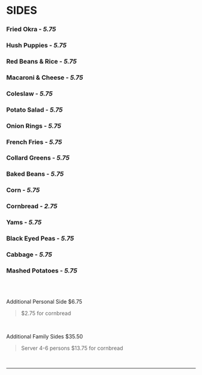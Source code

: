 # SIDES

### Fried Okra - *5.75*
### Hush Puppies - *5.75*
### Red Beans & Rice - *5.75*
### Macaroni & Cheese - *5.75* <Badge text="Saturdays Only" type="error"/> 
### Coleslaw - *5.75*
### Potato Salad - *5.75*
### Onion Rings - *5.75*
### French Fries - *5.75*
### Collard Greens - *5.75*
### Baked Beans - *5.75*
### Corn - *5.75* <Badge text="Saturdays Only" type="error"/> 
### Cornbread - *2.75* <Badge text="Saturdays Only" type="error"/> 
### Yams - *5.75* <Badge text="Saturdays Only" type="error"/> 
### Black Eyed Peas - *5.75* <Badge text="Saturdays Only" type="error"/> 
### Cabbage - *5.75* <Badge text="Saturdays Only" type="error"/> 
### Mashed Potatoes - *5.75* <Badge text="Saturdays Only" type="error"/> 

<br />
<br />

<Banner>Additional Personal Side $6.75</Banner>

>  $2.75 for cornbread

<br />

<Banner>Additional Family Sides $35.50</Banner>

> Server 4-6 persons
> $13.75 for cornbread

<br>
<hr>
<Available/>
<Disclaimer/>
